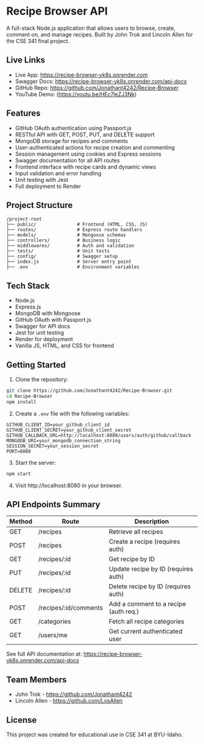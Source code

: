 # Recipe Browser API

A full-stack Node.js application that allows users to browse, create, comment on, and manage recipes. Built by John Trok and Lincoln Allen for the CSE 341 final project.

## Live Links

- Live App: https://recipe-browser-yk8s.onrender.com
- Swagger Docs: https://recipe-browser-yk8s.onrender.com/api-docs
- GitHub Repo: https://github.com/Jonathant4242/Recipe-Browser
- YouTube Demo: (https://youtu.be/HEc7IeZJ3Nk)

## Features

- GitHub OAuth authentication using Passport.js
- RESTful API with GET, POST, PUT, and DELETE support
- MongoDB storage for recipes and comments
- User-authenticated actions for recipe creation and commenting
- Session management using cookies and Express sessions
- Swagger documentation for all API routes
- Frontend interface with recipe cards and dynamic views
- Input validation and error handling
- Unit testing with Jest
- Full deployment to Render

## Project Structure

```
/project-root
├── public/               # Frontend (HTML, CSS, JS)
├── routes/               # Express route handlers
├── models/               # Mongoose schemas
├── controllers/          # Business logic
├── middlewares/          # Auth and validation
├── tests/                # Unit tests
├── config/               # Swagger setup
├── index.js              # Server entry point
├── .env                  # Environment variables
```

## Tech Stack

- Node.js
- Express.js
- MongoDB with Mongoose
- GitHub OAuth with Passport.js
- Swagger for API docs
- Jest for unit testing
- Render for deployment
- Vanilla JS, HTML, and CSS for frontend

## Getting Started

1. Clone the repository:
```bash
git clone https://github.com/Jonathant4242/Recipe-Browser.git
cd Recipe-Browser
npm install
```

2. Create a `.env` file with the following variables:
```env
GITHUB_CLIENT_ID=your_github_client_id
GITHUB_CLIENT_SECRET=your_github_client_secret
GITHUB_CALLBACK_URL=http://localhost:8080/users/auth/github/callback
MONGODB_URI=your_mongodb_connection_string
SESSION_SECRET=your_session_secret
PORT=8080
```

3. Start the server:
```bash
npm start
```

4. Visit http://localhost:8080 in your browser.

## API Endpoints Summary

| Method | Route                   | Description                            |
|--------|-------------------------|----------------------------------------|
| GET    | /recipes                | Retrieve all recipes                   |
| POST   | /recipes                | Create a recipe (requires auth)        |
| GET    | /recipes/:id            | Get recipe by ID                       |
| PUT    | /recipes/:id            | Update recipe by ID (requires auth)    |
| DELETE | /recipes/:id            | Delete recipe by ID (requires auth)    |
| POST   | /recipes/:id/comments   | Add a comment to a recipe (auth req.)  |
| GET    | /categories             | Fetch all recipe categories            |
| GET    | /users/me               | Get current authenticated user         |

See full API documentation at: https://recipe-browser-yk8s.onrender.com/api-docs

## Team Members

- John Trok - https://github.com/Jonathant4242
- Lincoln Allen - https://github.com/LosAllen

## License

This project was created for educational use in CSE 341 at BYU-Idaho.
